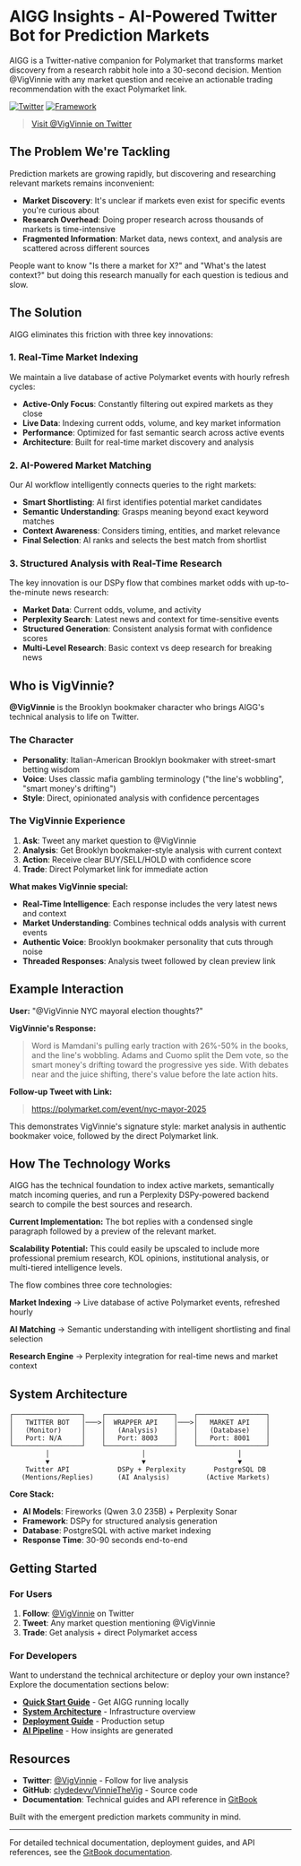# AIGG Insights - AI-Powered Twitter Bot for Prediction Markets

AIGG is a Twitter-native companion for Polymarket that transforms market discovery from a research rabbit hole into a 30-second decision. Mention @VigVinnie with any market question and receive an actionable trading recommendation with the exact Polymarket link.

[![Twitter](https://img.shields.io/badge/Twitter-@VigVinnie-blue)](https://twitter.com/VigVinnie)
[![Framework](https://img.shields.io/badge/Framework-DSPy-orange)]()

> [Visit @VigVinnie on Twitter](https://x.com/VigVinnie/highlights)

## The Problem We're Tackling

Prediction markets are growing rapidly, but discovering and researching relevant markets remains inconvenient:

* **Market Discovery**: It's unclear if markets even exist for specific events you're curious about
* **Research Overhead**: Doing proper research across thousands of markets is time-intensive  
* **Fragmented Information**: Market data, news context, and analysis are scattered across different sources

People want to know "Is there a market for X?" and "What's the latest context?" but doing this research manually for each question is tedious and slow.

## The Solution

AIGG eliminates this friction with three key innovations:

### 1. Real-Time Market Indexing

We maintain a live database of active Polymarket events with hourly refresh cycles:

* **Active-Only Focus**: Constantly filtering out expired markets as they close
* **Live Data**: Indexing current odds, volume, and key market information  
* **Performance**: Optimized for fast semantic search across active events
* **Architecture**: Built for real-time market discovery and analysis

### 2. AI-Powered Market Matching

Our AI workflow intelligently connects queries to the right markets:

* **Smart Shortlisting**: AI first identifies potential market candidates
* **Semantic Understanding**: Grasps meaning beyond exact keyword matches
* **Context Awareness**: Considers timing, entities, and market relevance
* **Final Selection**: AI ranks and selects the best match from shortlist

### 3. Structured Analysis with Real-Time Research

The key innovation is our DSPy flow that combines market odds with up-to-the-minute news research:

* **Market Data**: Current odds, volume, and activity
* **Perplexity Search**: Latest news and context for time-sensitive events  
* **Structured Generation**: Consistent analysis format with confidence scores
* **Multi-Level Research**: Basic context vs deep research for breaking news

## Who is VigVinnie?

**@VigVinnie** is the Brooklyn bookmaker character who brings AIGG's technical analysis to life on Twitter.

### The Character

* **Personality**: Italian-American Brooklyn bookmaker with street-smart betting wisdom
* **Voice**: Uses classic mafia gambling terminology ("the line's wobbling", "smart money's drifting")
* **Style**: Direct, opinionated analysis with confidence percentages

### The VigVinnie Experience

1. **Ask**: Tweet any market question to @VigVinnie
2. **Analysis**: Get Brooklyn bookmaker-style analysis with current context
3. **Action**: Receive clear BUY/SELL/HOLD with confidence score
4. **Trade**: Direct Polymarket link for immediate action

**What makes VigVinnie special:**

* **Real-Time Intelligence**: Each response includes the very latest news and context
* **Market Understanding**: Combines technical odds analysis with current events
* **Authentic Voice**: Brooklyn bookmaker personality that cuts through noise
* **Threaded Responses**: Analysis tweet followed by clean preview link

## Example Interaction

**User:** "@VigVinnie NYC mayoral election thoughts?"

**VigVinnie's Response:**

> Word is Mamdani's pulling early traction with 26%-50% in the books, and the line's wobbling. Adams and Cuomo split the Dem vote, so the smart money's drifting toward the progressive yes side. With debates near and the juice shifting, there's value before the late action hits.

**Follow-up Tweet with Link:**

> https://polymarket.com/event/nyc-mayor-2025

This demonstrates VigVinnie's signature style: market analysis in authentic bookmaker voice, followed by the direct Polymarket link.

## How The Technology Works

AIGG has the technical foundation to index active markets, semantically match incoming queries, and run a Perplexity DSPy-powered backend search to compile the best sources and research.

**Current Implementation:** The bot replies with a condensed single paragraph followed by a preview of the relevant market.

**Scalability Potential:** This could easily be upscaled to include more professional premium research, KOL opinions, institutional analysis, or multi-tiered intelligence levels.

The flow combines three core technologies:

**Market Indexing** → Live database of active Polymarket events, refreshed hourly

**AI Matching** → Semantic understanding with intelligent shortlisting and final selection

**Research Engine** → Perplexity integration for real-time news and market context

## System Architecture

```
┌─────────────────┐    ┌─────────────────┐    ┌─────────────────┐
│   TWITTER BOT   │───>│  WRAPPER API    │───>│   MARKET API    │
│   (Monitor)     │    │   (Analysis)    │    │   (Database)    │
│   Port: N/A     │    │   Port: 8003    │    │   Port: 8001    │
└─────────────────┘    └─────────────────┘    └─────────────────┘
         │                       │                       │
         ▼                       ▼                       ▼
    Twitter API            DSPy + Perplexity       PostgreSQL DB
   (Mentions/Replies)      (AI Analysis)         (Active Markets)
```

**Core Stack:**
* **AI Models**: Fireworks (Qwen 3.0 235B) + Perplexity Sonar
* **Framework**: DSPy for structured analysis generation
* **Database**: PostgreSQL with active market indexing
* **Response Time**: 30-90 seconds end-to-end

## Getting Started

### For Users

1. **Follow**: [@VigVinnie](https://x.com/VigVinnie/highlights) on Twitter
2. **Tweet**: Any market question mentioning @VigVinnie
3. **Trade**: Get analysis + direct Polymarket access

### For Developers

Want to understand the technical architecture or deploy your own instance? Explore the documentation sections below:

* [**Quick Start Guide**](gitbook/getting-started/quick-start.md) - Get AIGG running locally
* [**System Architecture**](gitbook/architecture/system-overview.md) - Infrastructure overview
* [**Deployment Guide**](gitbook/deployment/deployment-guide.md) - Production setup
* [**AI Pipeline**](gitbook/ai-pipeline/analysis-pipeline.md) - How insights are generated

## Resources

* **Twitter**: [@VigVinnie](https://x.com/VigVinnie/highlights) - Follow for live analysis
* **GitHub**: [clydedevv/VinnieTheVig](https://github.com/clydedevv/VinnieTheVig) - Source code
* **Documentation**: Technical guides and API reference in [GitBook](gitbook/)

Built with the emergent prediction markets community in mind.

---

For detailed technical documentation, deployment guides, and API references, see the [GitBook documentation](gitbook/).
